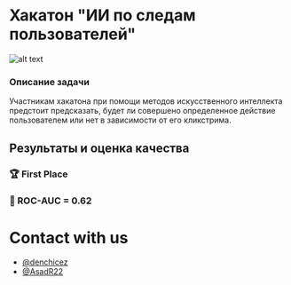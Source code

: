 # Хакатон "ИИ по следам пользователей"
![alt text](https://hacks-ai.ru/_next/image?url=https%3A%2F%2Flodmedia.hb.bizmrg.com%2Favatars%2Fevent_757124_avatar_big.jpeg&w=1920&q=75)

### Описание задачи
Участникам хакатона при помощи методов искусственного интеллекта предстоит предсказать, будет ли совершено определенное действие пользователем или нет в зависимости от его кликстрима.

## Результаты и оценка качества
### 🏆 First Place
### 🎯 ROC-AUC = 0.62


# Contact with us
* [@denchicez](https://t.me/DenchicEz)
* [@AsadR22](https://t.me/AsadR22)

